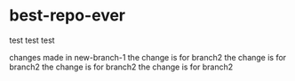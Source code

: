 # best-repo-ever

test test test

changes made in new-branch-1
the change is for branch2
the change is for branch2
the change is for branch2
the change is for branch2
